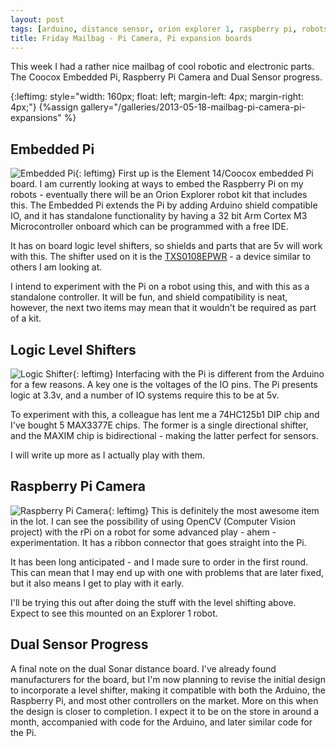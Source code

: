 ```yaml
---
layout: post
tags: [arduino, distance sensor, orion explorer 1, raspberry pi, robots, sensor]
title: Friday Mailbag - Pi Camera, Pi expansion boards
---
```

This week I had a rather nice mailbag of cool robotic and electronic parts.
The Coocox Embedded Pi, Raspberry Pi Camera and Dual Sensor progress.

{:leftimg: style="width: 160px; float: left; margin-left: 4px; margin-right: 4px;"}
{%assign gallery="/galleries/2013-05-18-mailbag-pi-camera-pi-expansions" %}

## Embedded Pi

![Embedded Pi]({{gallery}}/embedded_pi.jpg){: leftimg}
First up is the Element 14/Coocox embedded Pi board. I am currently looking at ways to embed the Raspberry Pi on my robots - eventually there will be an Orion Explorer robot kit that includes this. The Embedded Pi extends the Pi by adding Arduino shield compatible IO, and it has standalone functionality by having a 32 bit Arm Cortex M3 Microcontroller onboard which can be programmed with a free IDE.

It has on board logic level shifters, so shields and parts that are 5v will work with this. The shifter used on it is the [TXS0108EPWR](http://www.ti.com/lit/ds/symlink/txs0108e.pdf) - a device similar to others I am looking at.

I intend to experiment with the Pi on a robot using this, and with this as a standalone controller. It will be fun, and shield compatibility is neat, however, the next two items may mean that it wouldn't be required as part of a kit.

## Logic Level Shifters

![Logic Shifter]({{gallery}}/logic_shifter.jpg){: leftimg}
Interfacing with the Pi is different from the Arduino for a few reasons. A key one is the voltages of the IO pins. The Pi presents logic at 3.3v, and a number of IO systems require this to be at 5v.

To experiment with this, a colleague has lent me a 74HC125b1 DIP chip and I've bought 5 MAX3377E chips. The former is a single directional shifter, and the MAXIM chip is bidirectional - making the latter perfect for sensors.

I will write up more as I actually play with them.

## Raspberry Pi Camera

![Raspberry Pi Camera]({{gallery}}/raspberry_pi_camera.jpg){: leftimg}
This is definitely the most awesome item in the lot. I can see the possibility of using OpenCV (Computer Vision project) with the rPi on a robot for some advanced play - ahem - experimentation. It has a ribbon connector that goes straight into the Pi.

It has been long anticipated - and I made sure to order in the first round. This can mean that I may end up with one with problems that are later fixed, but it also means I get to play with it early.

I'll be trying this out after doing the stuff with the level shifting above. Expect to see this mounted on an Explorer 1 robot.

## Dual Sensor Progress

A final note on the dual Sonar distance board. I've already found manufacturers for the board, but I'm now planning to revise the initial design to incorporate a level shifter, making it compatible with both the Arduino, the Raspberry Pi, and most other controllers on the market. More on this when the design is closer to completion. I expect it to be on the store in around a month, accompanied with code for the Arduino, and later similar code for the Pi.
